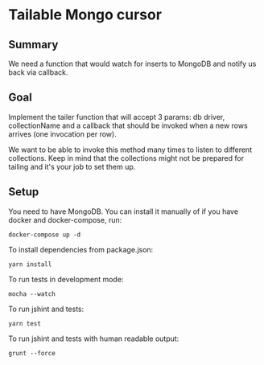 # Tailable Mongo cursor

## Summary

We need a function that would watch for inserts to MongoDB and notify us back via callback.

## Goal

Implement the tailer function that will accept 3 params: db driver, collectionName and a callback that should be invoked when a new rows arrives
(one invocation per row).

We want to be able to invoke this method many times to listen to different collections.
Keep in mind that the collections might not be prepared for tailing and it's your job to set them up.


## Setup
You need to have MongoDB. You can install it manually of if you have docker and docker-compose, run:

    docker-compose up -d

To install dependencies from package.json:

    yarn install

To run tests in development mode:

    mocha --watch

To run jshint and tests:

    yarn test

To run jshint and tests with human readable output:

    grunt --force
